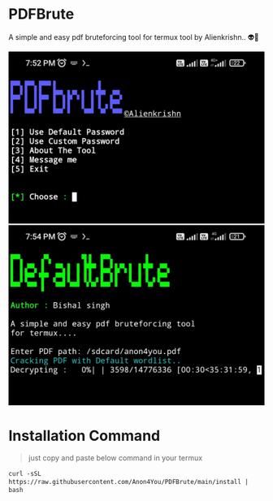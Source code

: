 # PDFBrute
A simple and easy pdf bruteforcing tool for termux tool by Alienkrishn.. 👽🦚

<img src="Screenshot_2023-02-09-19-52-34-397-edit_com.termux.jpg"/><img src="Screenshot_2023-02-09-19-54-28-554-edit_com.termux.jpg"/>

# Installation Command
> just copy and paste below command in your termux 

```
curl -sSL https://raw.githubusercontent.com/Anon4You/PDFBrute/main/install | bash
```
